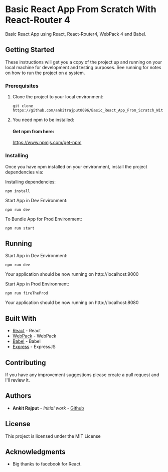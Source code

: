 # Basic React App From Scratch With React-Router 4

Basic React App using React, React-Router4, WebPack 4 and Babel.

## Getting Started

These instructions will get you a copy of the project up and running on your local machine for development and testing purposes. See running for notes on how to run the project on a system.

### Prerequisites

1. Clone the project to your local environment:
    ```
    git clone https://github.com/ankitrajput0096/Basic_React_App_From_Scratch_With_React_Router_4
    ```

2. You need npm to be installed:

    #### Get npm from here:
    https://www.npmjs.com/get-npm

### Installing

Once you have npm installed on your environment, install the project dependencies via:

Installing dependencies:

```
npm install
```

Start App in Dev Environment:

```
npm run dev
```

To Bundle App for Prod Environment:

```
npm run start
```

## Running

Start App in Dev Environment:

```
npm run dev
```

Your application should be now running on http://localhost:9000


Start App in Prod Environment:

```
npm run fireTheProd
```

Your application should be now running on http://localhost:8080


## Built With

* [React](https://reactjs.org/) - React
* [WebPack](https://webpack.js.org/) - WebPack
* [Babel](https://babeljs.io/) - Babel
* [Express](https://expressjs.com/) - ExpressJS

## Contributing

If you have any improvement suggestions please create a pull request and I'll review it.


## Authors

* **Ankit Rajput** - *Initial work* - [Github](https://github.com/ankitrajput0096)

## License

This project is licensed under the MIT License

## Acknowledgments

* Big thanks to facebook for React.
